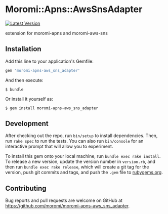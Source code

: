 # Moromi::Apns::AwsSnsAdapter

[![Latest Version](https://img.shields.io/gem/v/moromi-apns-aws_sns_adapter.svg)](http://rubygems.org/gems/moromi-apns-aws_sns_adapter)

extension for moromi-apns and moromi-aws-sns

## Installation

Add this line to your application's Gemfile:

```ruby
gem 'moromi-apns-aws_sns_adapter'
```

And then execute:

    $ bundle

Or install it yourself as:

    $ gem install moromi-apns-aws_sns_adapter

## Development

After checking out the repo, run `bin/setup` to install dependencies. Then, run `rake spec` to run the tests. You can also run `bin/console` for an interactive prompt that will allow you to experiment.

To install this gem onto your local machine, run `bundle exec rake install`. To release a new version, update the version number in `version.rb`, and then run `bundle exec rake release`, which will create a git tag for the version, push git commits and tags, and push the `.gem` file to [rubygems.org](https://rubygems.org).

## Contributing

Bug reports and pull requests are welcome on GitHub at https://github.com/moromi/moromi-apns-aws_sns_adapter.

